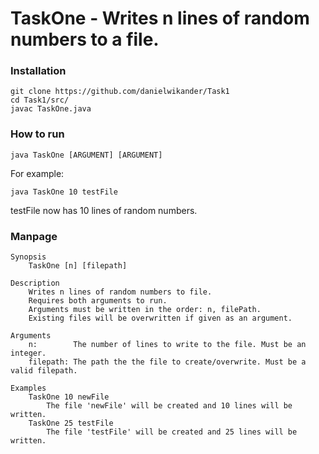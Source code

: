 # TaskOne - Writes n lines of random numbers to a file.

### Installation
```
git clone https://github.com/danielwikander/Task1
cd Task1/src/
javac TaskOne.java
```

### How to run
`java TaskOne [ARGUMENT] [ARGUMENT]`

For example:

`java TaskOne 10 testFile`

testFile now has 10 lines of random numbers.

### Manpage
```
Synopsis 
    TaskOne [n] [filepath]
    
Description
    Writes n lines of random numbers to file.
    Requires both arguments to run.
    Arguments must be written in the order: n, filePath.
    Existing files will be overwritten if given as an argument.

Arguments
    n:        The number of lines to write to the file. Must be an integer.
    filepath: The path the the file to create/overwrite. Must be a valid filepath.

Examples
    TaskOne 10 newFile
        The file 'newFile' will be created and 10 lines will be written.
    TaskOne 25 testFile
        The file 'testFile' will be created and 25 lines will be written.
```
